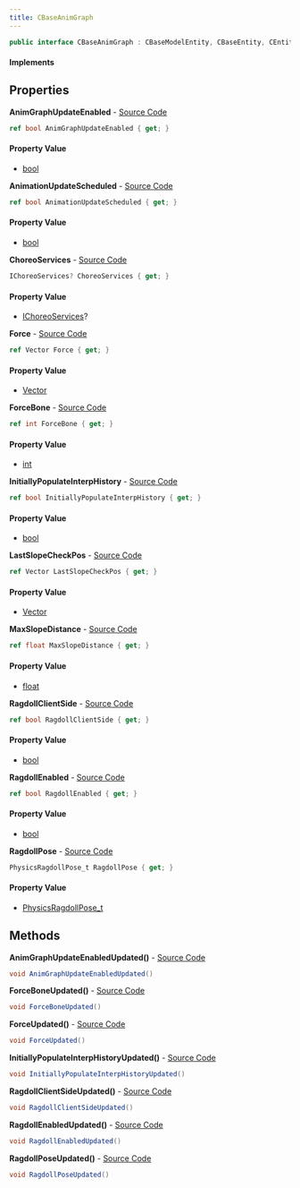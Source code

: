 ```yaml
---
title: CBaseAnimGraph
---
```


```csharp
public interface CBaseAnimGraph : CBaseModelEntity, CBaseEntity, CEntityInstance, ISchemaClass<CEntityInstance>, ISchemaClass<CBaseEntity>, ISchemaClass<CBaseModelEntity>, ISchemaClass<CBaseAnimGraph>, ISchemaField, ISchemaClass, INativeHandle
```

#### Implements

## Properties

**AnimGraphUpdateEnabled** - [Source Code](https://github.com/swiftly-solution/swiftlys2/blob/main/managed/src/SwiftlyS2.Generated/Schemas/Interfaces/CBaseAnimGraph.cs#L20)

```csharp
ref bool AnimGraphUpdateEnabled { get; }
```

#### Property Value

- [bool](https://learn.microsoft.com/dotnet/api/system.boolean)

**AnimationUpdateScheduled** - [Source Code](https://github.com/swiftly-solution/swiftlys2/blob/main/managed/src/SwiftlyS2.Generated/Schemas/Interfaces/CBaseAnimGraph.cs#L26)

```csharp
ref bool AnimationUpdateScheduled { get; }
```

#### Property Value

- [bool](https://learn.microsoft.com/dotnet/api/system.boolean)

**ChoreoServices** - [Source Code](https://github.com/swiftly-solution/swiftlys2/blob/main/managed/src/SwiftlyS2.Generated/Schemas/Interfaces/CBaseAnimGraph.cs#L18)

```csharp
IChoreoServices? ChoreoServices { get; }
```

#### Property Value

- [IChoreoServices](/docs/api/shared/schemadefinitions/ichoreoservices)?

**Force** - [Source Code](https://github.com/swiftly-solution/swiftlys2/blob/main/managed/src/SwiftlyS2.Generated/Schemas/Interfaces/CBaseAnimGraph.cs#L28)

```csharp
ref Vector Force { get; }
```

#### Property Value

- [Vector](/docs/api/shared/natives/vector)

**ForceBone** - [Source Code](https://github.com/swiftly-solution/swiftlys2/blob/main/managed/src/SwiftlyS2.Generated/Schemas/Interfaces/CBaseAnimGraph.cs#L30)

```csharp
ref int ForceBone { get; }
```

#### Property Value

- [int](https://learn.microsoft.com/dotnet/api/system.int32)

**InitiallyPopulateInterpHistory** - [Source Code](https://github.com/swiftly-solution/swiftlys2/blob/main/managed/src/SwiftlyS2.Generated/Schemas/Interfaces/CBaseAnimGraph.cs#L16)

```csharp
ref bool InitiallyPopulateInterpHistory { get; }
```

#### Property Value

- [bool](https://learn.microsoft.com/dotnet/api/system.boolean)

**LastSlopeCheckPos** - [Source Code](https://github.com/swiftly-solution/swiftlys2/blob/main/managed/src/SwiftlyS2.Generated/Schemas/Interfaces/CBaseAnimGraph.cs#L24)

```csharp
ref Vector LastSlopeCheckPos { get; }
```

#### Property Value

- [Vector](/docs/api/shared/natives/vector)

**MaxSlopeDistance** - [Source Code](https://github.com/swiftly-solution/swiftlys2/blob/main/managed/src/SwiftlyS2.Generated/Schemas/Interfaces/CBaseAnimGraph.cs#L22)

```csharp
ref float MaxSlopeDistance { get; }
```

#### Property Value

- [float](https://learn.microsoft.com/dotnet/api/system.single)

**RagdollClientSide** - [Source Code](https://github.com/swiftly-solution/swiftlys2/blob/main/managed/src/SwiftlyS2.Generated/Schemas/Interfaces/CBaseAnimGraph.cs#L36)

```csharp
ref bool RagdollClientSide { get; }
```

#### Property Value

- [bool](https://learn.microsoft.com/dotnet/api/system.boolean)

**RagdollEnabled** - [Source Code](https://github.com/swiftly-solution/swiftlys2/blob/main/managed/src/SwiftlyS2.Generated/Schemas/Interfaces/CBaseAnimGraph.cs#L34)

```csharp
ref bool RagdollEnabled { get; }
```

#### Property Value

- [bool](https://learn.microsoft.com/dotnet/api/system.boolean)

**RagdollPose** - [Source Code](https://github.com/swiftly-solution/swiftlys2/blob/main/managed/src/SwiftlyS2.Generated/Schemas/Interfaces/CBaseAnimGraph.cs#L32)

```csharp
PhysicsRagdollPose_t RagdollPose { get; }
```

#### Property Value

- [PhysicsRagdollPose_t](/docs/api/shared/schemadefinitions/physicsragdollpose_t)

## Methods

**AnimGraphUpdateEnabledUpdated()** - [Source Code](https://github.com/swiftly-solution/swiftlys2/blob/main/managed/src/SwiftlyS2.Generated/Schemas/Interfaces/CBaseAnimGraph.cs#L39)

```csharp
void AnimGraphUpdateEnabledUpdated()
```

**ForceBoneUpdated()** - [Source Code](https://github.com/swiftly-solution/swiftlys2/blob/main/managed/src/SwiftlyS2.Generated/Schemas/Interfaces/CBaseAnimGraph.cs#L41)

```csharp
void ForceBoneUpdated()
```

**ForceUpdated()** - [Source Code](https://github.com/swiftly-solution/swiftlys2/blob/main/managed/src/SwiftlyS2.Generated/Schemas/Interfaces/CBaseAnimGraph.cs#L40)

```csharp
void ForceUpdated()
```

**InitiallyPopulateInterpHistoryUpdated()** - [Source Code](https://github.com/swiftly-solution/swiftlys2/blob/main/managed/src/SwiftlyS2.Generated/Schemas/Interfaces/CBaseAnimGraph.cs#L38)

```csharp
void InitiallyPopulateInterpHistoryUpdated()
```

**RagdollClientSideUpdated()** - [Source Code](https://github.com/swiftly-solution/swiftlys2/blob/main/managed/src/SwiftlyS2.Generated/Schemas/Interfaces/CBaseAnimGraph.cs#L44)

```csharp
void RagdollClientSideUpdated()
```

**RagdollEnabledUpdated()** - [Source Code](https://github.com/swiftly-solution/swiftlys2/blob/main/managed/src/SwiftlyS2.Generated/Schemas/Interfaces/CBaseAnimGraph.cs#L43)

```csharp
void RagdollEnabledUpdated()
```

**RagdollPoseUpdated()** - [Source Code](https://github.com/swiftly-solution/swiftlys2/blob/main/managed/src/SwiftlyS2.Generated/Schemas/Interfaces/CBaseAnimGraph.cs#L42)

```csharp
void RagdollPoseUpdated()
```


